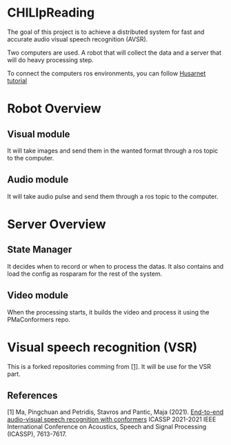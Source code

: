 # CHILIpReading

The goal of this project is to achieve a distributed system for fast and accurate audio visual speech recognition (AVSR).

Two computers are used. A robot that will collect the data and a server that will do heavy processing step.

To connect the computers ros environments, you can follow [Husarnet tutorial](https://husarion.com/tutorials/ros-tutorials/5-running-ros-on-multiple-machines/)

# Robot Overview

## Visual module
It will take images and send them in the wanted format through a ros topic to the computer.

## Audio module
It will take audio pulse and send them through a ros topic to the computer.

# Server Overview

## State Manager
It decides when to record or when to process the datas. It also contains and load the config as rosparam for the rest of the system.

## Video module
When the processing starts, it builds the video and process it using the PMaConformers repo.

# Visual speech recognition (VSR)
This is a forked repositories comming from [[1]](#1). It will be use for the VSR part.


## References
<a id="1">[1]</a> 
Ma, Pingchuan and Petridis, Stavros and Pantic, Maja (2021). 
[End-to-end audio-visual speech recognition with conformers](https://github.com/mpc001/Visual_Speech_Recognition_for_Multiple_Languages)
ICASSP 2021-2021 IEEE International Conference on Acoustics, Speech and Signal Processing (ICASSP), 7613-7617.
